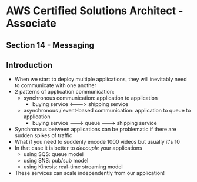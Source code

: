 # AWS Certified Solutions Architect - Associate

## Section 14 - Messaging

## Introduction
* When we start to deploy multiple applications, they will inevitably need to communicate with one another
* 2 patterns of application communication:
    * synchronous communication: application to application
        * buying service <---> shipping service 
    * asynchronous / event-based communication: application to queue to application
        * buying service ---> queue ---> shipping service
* Synchronous between applications can be problematic if there are sudden spikes of traffic
* What if you need to suddenly encode 1000 videos but usually it's 10
* In that case it is better to *decouple* your applications
    * using SQS: queue model
    * using SNS: pub/sub model
    * using Kinesis: real-time streaming model
* These services can scale independently from our application!